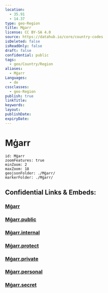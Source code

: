 ```yaml
---
location:
  - 35.91
  - 14.37
type: geo-Region
title: Mġarr
license: CC BY-SA 4.0
source: https://datahub.io/core/country-codes
isDeleted: false
isReadOnly: false
draft: false
confidential: public
tags:
  - geo/Country/Region
aliases:
  - Mġarr
Languages:
  - de
cssclasses:
  - geo-Region
publish: true
linkTitle:
keywords:
layout:
publishDate:
expiryDate:
---
```


# Mġarr

```leaflet
id: Mġarr
zoomFeatures: true 
minZoom: 2 
maxZoom: 18
geojsonFolder: ./Mġarr/
markerFolder: ./Mġarr/
```


## Confidential Links & Embeds: 

### [Mġarr](/_Standards/Earth/Continent/Europe/Europe~South/Malta/Regions~Malta/Tramuntana/counties~Tramuntana/Mġarr.md) 

### [Mġarr.public](/_public/Earth/Continent/Europe/Europe~South/Malta/Regions~Malta/Tramuntana/counties~Tramuntana/Mġarr.public.md) 

### [Mġarr.internal](/_internal/Earth/Continent/Europe/Europe~South/Malta/Regions~Malta/Tramuntana/counties~Tramuntana/Mġarr.internal.md) 

### [Mġarr.protect](/_protect/Earth/Continent/Europe/Europe~South/Malta/Regions~Malta/Tramuntana/counties~Tramuntana/Mġarr.protect.md) 

### [Mġarr.private](/_private/Earth/Continent/Europe/Europe~South/Malta/Regions~Malta/Tramuntana/counties~Tramuntana/Mġarr.private.md) 

### [Mġarr.personal](/_personal/Earth/Continent/Europe/Europe~South/Malta/Regions~Malta/Tramuntana/counties~Tramuntana/Mġarr.personal.md) 

### [Mġarr.secret](/_secret/Earth/Continent/Europe/Europe~South/Malta/Regions~Malta/Tramuntana/counties~Tramuntana/Mġarr.secret.md)

